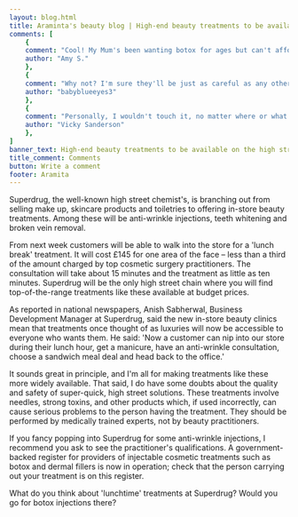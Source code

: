 ```yaml
---
layout: blog.html
title: Araminta's beauty blog | High-end beauty treatments to be available on the high street
comments: [ 
	{
	comment: "Cool! My Mum's been wanting botox for ages but can't afford it. With prices like these, I'll treat her to botox at Superdrug for her 50th birthday next month.", 
	author: "Amy S."
	},
	{
	comment: "Why not? I'm sure they'll be just as careful as any other practitioners – a mistake could lose Superdrug their regular customers as well as the ones who want cosmetic treatments.", 
	author: "babyblueeyes3"
	},
	{
	comment: "Personally, I wouldn't touch it, no matter where or what the cost. But for those who want their face filled with toxins, surely safety comes before price?", 
	author: "Vicky Sanderson"
	},	
]
banner_text: High-end beauty treatments to be available on the high street
title_comment: Comments
button: Write a comment
footer: Aramita
---
```

Superdrug, the well-known high street chemist's, is branching out from selling make up, skincare products and toiletries to offering in-store beauty treatments. Among these will be anti-wrinkle injections, teeth whitening and broken vein removal.

From next week customers will be able to walk into the store for a 'lunch break' treatment. It will cost £145 for one area of the face – less than a third of the amount charged by top cosmetic surgery practitioners. The consultation will take about 15 minutes and the treatment as little as ten minutes. Superdrug will be the only high street chain where you will find top-of-the-range treatments like these available at budget prices.

As reported in national newspapers, Anish Sabherwal, Business Development Manager at Superdrug, said the new in-store beauty clinics mean that treatments once thought of as luxuries will now be accessible to everyone who wants them. He said: 'Now a customer can nip into our store during their lunch hour, get a manicure, have an anti-wrinkle consultation, choose a sandwich meal deal and head back to the office.'

It sounds great in principle, and I'm all for making treatments like these more widely available. That said, I do have some doubts about the quality and safety of super-quick, high street solutions. These treatments involve needles, strong toxins, and other products which, if used incorrectly, can cause serious problems to the person having the treatment. They should be performed by medically trained experts, not by beauty practitioners.

If you fancy popping into Superdrug for some anti-wrinkle injections, I recommend you ask to see the practitioner's qualifications. A government-backed register for providers of injectable cosmetic treatments such as botox and dermal fillers is now in operation; check that the person carrying out your treatment is on this register.

What do you think about 'lunchtime' treatments at Superdrug? Would you go for botox injections there?
